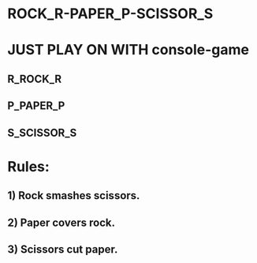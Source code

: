 # ROCK_R-PAPER_P-SCISSOR_S
# JUST PLAY ON WITH console-game 
## R_ROCK_R
## P_PAPER_P
## S_SCISSOR_S
# Rules:
## 1) Rock smashes scissors.
## 2) Paper covers rock.
## 3) Scissors cut paper.
